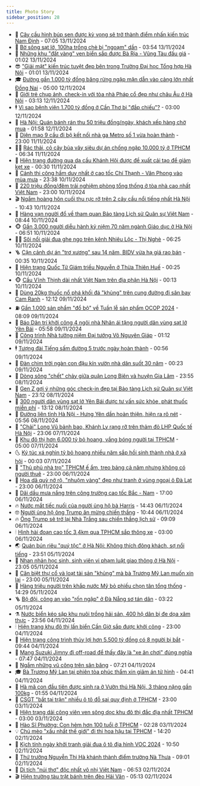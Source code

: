 ```yaml
---
title: Photo Story
sidebar_position: 28
---
```


<!-- dantri-photo-story:START -->
- 💪 [Cây cầu hình búp sen được kỳ vọng sẽ trở thành điểm nhấn kiến trúc Nam Định](https://dantri.com.vn/xa-hoi/cay-cau-hinh-bup-sen-duoc-ky-vong-se-tro-thanh-diem-nhan-kien-truc-nam-dinh-20241113123806644.htm) - 07:05 13/11/2024
- 🧰 [Bờ sông sạt lở, 100ha trồng chè bị &quot;ngoạm&quot; dần](https://dantri.com.vn/xa-hoi/bo-song-sat-lo-100ha-trong-che-bi-ngoam-dan-20241113095648606.htm) - 03:54 13/11/2024
- 🧰 [Những khu &quot;đất vàng&quot; ven biển sắp được Bà Rịa - Vũng Tàu đấu giá](https://dantri.com.vn/xa-hoi/nhung-khu-dat-vang-ven-bien-sap-duoc-ba-ria-vung-tau-dau-gia-20241109232547643.htm) - 01:02 13/11/2024
- 😎 [&quot;Giải mật&quot; kiến trúc tuyệt đẹp bên trong Trường Đại học Tổng hợp Hà Nội](https://dantri.com.vn/xa-hoi/giai-mat-kien-truc-tuyet-dep-ben-trong-truong-dai-hoc-tong-hop-ha-noi-20241113024943119.htm) - 01:01 13/11/2024
- 🎓 [Đường gần 1.000 tỷ đồng băng rừng ngập mặn dẫn vào cảng lớn nhất Đồng Nai](https://dantri.com.vn/xa-hoi/duong-gan-1000-ty-dong-bang-rung-ngap-man-dan-vao-cang-lon-nhat-dong-nai-20241110192427462.htm) - 05:00 12/11/2024
- 🙉 [Giới trẻ chụp ảnh, check-in với tòa nhà Pháp cổ đẹp như châu Âu ở Hà Nội](https://dantri.com.vn/doi-song/gioi-tre-chup-anh-check-in-voi-toa-nha-phap-co-dep-nhu-chau-au-o-ha-noi-20241112074833946.htm) - 03:13 12/11/2024
- 🕴 [Vì sao bệnh viện 1.700 tỷ đồng ở Cần Thơ bị &quot;đắp chiếu&quot;?](https://dantri.com.vn/xa-hoi/vi-sao-benh-vien-1700-ty-dong-o-can-tho-bi-dap-chieu-20241111171916785.htm) - 03:00 12/11/2024
- 🚀 [Hà Nội: Quán bánh rán thu 50 triệu đồng/ngày, khách xếp hàng chờ mua](https://dantri.com.vn/du-lich/ha-noi-quan-banh-ran-thu-50-trieu-dongngay-khach-xep-hang-cho-mua-20241110021025594.htm) - 01:58 12/11/2024
- 🧰 [Diện mạo 9 cầu đi bộ kết nối nhà ga Metro số 1 vừa hoàn thành](https://dantri.com.vn/xa-hoi/dien-mao-9-cau-di-bo-ket-noi-nha-ga-metro-so-1-vua-hoan-thanh-20241108234126461.htm) - 23:00 11/11/2024
- 🧑‍💻 [Rác thải, cỏ cây bủa vây siêu dự án chống ngập 10.000 tỷ ở TPHCM](https://dantri.com.vn/xa-hoi/rac-thai-co-cay-bua-vay-sieu-du-an-chong-ngap-10000-ty-o-tphcm-20241110190238011.htm) - 06:34 11/11/2024
- 🐎 [Hiện trạng đường qua dạ cầu Khánh Hội được đề xuất cải tạo để giảm kẹt xe](https://dantri.com.vn/xa-hoi/hien-trang-duong-qua-da-cau-khanh-hoi-duoc-de-xuat-cai-tao-de-giam-ket-xe-20241107152852140.htm) - 00:30 11/11/2024
- 💄 [Cảnh thi công hầm duy nhất ở cao tốc Chí Thạnh - Vân Phong vào mùa mưa](https://dantri.com.vn/xa-hoi/canh-thi-cong-ham-duy-nhat-o-cao-toc-chi-thanh-van-phong-vao-mua-mua-20241110073739389.htm) - 23:38 10/11/2024
- 🎃 [220 triệu đồng/đêm trải nghiệm phòng tổng thống ở tòa nhà cao nhất Việt Nam](https://dantri.com.vn/du-lich/220-trieu-dongdem-trai-nghiem-phong-tong-thong-o-toa-nha-cao-nhat-viet-nam-20241102095820297.htm) - 23:00 10/11/2024
- 🎬 [Ngắm hoàng hôn cuối thu rực rỡ trên 2 cây cầu nổi tiếng nhất Hà Nội](https://dantri.com.vn/xa-hoi/ngam-hoang-hon-cuoi-thu-ruc-ro-tren-2-cay-cau-noi-tieng-nhat-ha-noi-20241103071738920.htm) - 10:43 10/11/2024
- 🧠 [Hàng vạn người đổ về tham quan Bảo tàng Lịch sử Quân sự Việt Nam](https://dantri.com.vn/xa-hoi/hang-van-nguoi-do-ve-tham-quan-bao-tang-lich-su-quan-su-viet-nam-20241110152712413.htm) - 08:44 10/11/2024
- 🐵 [Gần 3.000 người diễu hành kỷ niệm 70 năm ngành Giáo dục ở Hà Nội](https://dantri.com.vn/giao-duc/gan-3000-nguoi-dieu-hanh-ky-niem-70-nam-nganh-giao-duc-o-ha-noi-20241110114148462.htm) - 06:51 10/11/2024
- 👨‍🏫 [Sôi nổi giải đua ghe ngo trên kênh Nhiêu Lộc - Thị Nghè](https://dantri.com.vn/doi-song/soi-noi-giai-dua-ghe-ngo-tren-kenh-nhieu-loc-thi-nghe-20241110123857214.htm) - 06:25 10/11/2024
- 🪜 [Cận cảnh dự án &quot;trơ xương&quot; sau 14 năm, BIDV vừa hạ giá rao bán](https://dantri.com.vn/bat-dong-san/can-canh-du-an-tro-xuong-sau-14-nam-bidv-vua-ha-gia-rao-ban-20241107132059290.htm) - 00:35 10/11/2024
- 🤡 [Hiện trạng Quốc Tử Giám triều Nguyễn ở Thừa Thiên Huế](https://dantri.com.vn/xa-hoi/hien-trang-quoc-tu-giam-trieu-nguyen-o-thua-thien-hue-20241109154335241.htm) - 00:25 10/11/2024
- 🐵 [Cầu Vĩnh Thịnh dài nhất Việt Nam trên địa phận Hà Nội](https://dantri.com.vn/xa-hoi/cau-vinh-thinh-dai-nhat-viet-nam-tren-dia-phan-ha-noi-20241109082426366.htm) - 00:13 10/11/2024
- 🌈 [Dùng 20kg thuốc nổ phá khối đá &quot;khủng&quot; trên cung đường đi sân bay Cam Ranh](https://dantri.com.vn/xa-hoi/dung-20kg-thuoc-no-pha-khoi-da-khung-tren-cung-duong-di-san-bay-cam-ranh-20241109184412217.htm) - 12:12 09/11/2024
- ⛽️ [Gần 1.000 sản phẩm &quot;đổ bộ&quot; về Tuần lễ sản phẩm OCOP 2024](https://dantri.com.vn/kinh-doanh/gan-1000-san-pham-do-bo-ve-tuan-le-san-pham-ocop-2024-20241109124751010.htm) - 08:09 09/11/2024
- 🔭 [Báo Dân trí khởi công 4 ngôi nhà Nhân ái tặng người dân vùng sạt lở Yên Bái](https://dantri.com.vn/tam-long-nhan-ai/bao-dan-tri-khoi-cong-4-ngoi-nha-nhan-ai-tang-nguoi-dan-vung-sat-lo-yen-bai-20241109120717851.htm) - 05:58 09/11/2024
- 🧰 [Công trình Nhà tưởng niệm Đại tướng Võ Nguyên Giáp](https://dantri.com.vn/xa-hoi/cong-trinh-nha-tuong-niem-dai-tuong-vo-nguyen-giap-20241108105353341.htm) - 01:12 09/11/2024
- 🕴 [Tượng đài Tiếng sấm đường 5 trước ngày hoàn thành](https://dantri.com.vn/xa-hoi/tuong-dai-tieng-sam-duong-5-truoc-ngay-hoan-thanh-20241109000328870.htm) - 00:56 09/11/2024
- 🦆 [Đàn chim trời ngàn con đậu kín vườn nhà dân suốt 30 năm](https://dantri.com.vn/doi-song/dan-chim-troi-ngan-con-dau-kin-vuon-nha-dan-suot-30-nam-20241106030024344.htm) - 00:23 09/11/2024
- 🦣 [Dòng sông &quot;chết&quot; chảy giữa quận Long Biên và huyện Gia Lâm](https://dantri.com.vn/xa-hoi/dong-song-chet-chay-giua-quan-long-bien-va-huyen-gia-lam-20241107180829813.htm) - 23:55 08/11/2024
- 📝 [Gen Z gợi ý những góc check-in đẹp tại Bảo tàng Lịch sử Quân sự Việt Nam](https://dantri.com.vn/doi-song/gen-z-goi-y-nhung-goc-check-in-dep-tai-bao-tang-lich-su-quan-su-viet-nam-20241107154928207.htm) - 23:12 08/11/2024
- 🗽 [300 người dân vùng sạt lở Yên Bái được tư vấn sức khỏe, phát thuốc miễn phí](https://dantri.com.vn/tam-long-nhan-ai/300-nguoi-dan-vung-sat-lo-yen-bai-duoc-tu-van-suc-khoe-phat-thuoc-mien-phi-20241108192151112.htm) - 13:12 08/11/2024
- 🦅 [Đường liên tỉnh Hà Nội - Hưng Yên dần hoàn thiện, hiện ra rõ nét](https://dantri.com.vn/xa-hoi/duong-lien-tinh-ha-noi-hung-yen-dan-hoan-thien-hien-ra-ro-net-20241108063813813.htm) - 05:56 08/11/2024
- 🤠 [&quot;Chải&quot; Long Vũ bảnh bao, Khánh Ly rạng rỡ trên thảm đỏ LHP Quốc tế Hà Nội](https://dantri.com.vn/giai-tri/chai-long-vu-banh-bao-khanh-ly-rang-ro-tren-tham-do-lhp-quoc-te-ha-noi-20241108023548843.htm) - 23:06 07/11/2024
- 🥸 [Khu đô thị hơn 6.000 tỷ bỏ hoang, vắng bóng người tại TPHCM](https://dantri.com.vn/bat-dong-san/khu-do-thi-hon-6000-ty-bo-hoang-vang-bong-nguoi-tai-tphcm-20241106231521886.htm) - 05:00 07/11/2024
- 🌜 [Ký túc xá nghìn tỷ bỏ hoang nhiều năm sắp hồi sinh thành nhà ở xã hội](https://dantri.com.vn/xa-hoi/ky-tuc-xa-nghin-ty-bo-hoang-nhieu-nam-sap-hoi-sinh-thanh-nha-o-xa-hoi-20241106221210376.htm) - 00:03 07/11/2024
- 👺 [&quot;Thủ phủ nhà trọ&quot; TPHCM ế ẩm, treo bảng cả năm nhưng không có người thuê](https://dantri.com.vn/doi-song/thu-phu-nha-tro-tphcm-e-am-treo-bang-ca-nam-nhung-khong-co-nguoi-thue-20241104212303690.htm) - 23:00 06/11/2024
- 🌈 [Hoa dã quỳ nở rộ, &quot;nhuộm vàng&quot; đẹp như tranh ở vùng ngoại ô Đà Lạt](https://dantri.com.vn/du-lich/hoa-da-quy-no-ro-nhuom-vang-dep-nhu-tranh-o-vung-ngoai-o-da-lat-20241105144835266.htm) - 23:00 06/11/2024
- 👹 [Dãi dầu mưa nắng trên công trường cao tốc Bắc - Nam](https://dantri.com.vn/xa-hoi/dai-dau-mua-nang-tren-cong-truong-cao-toc-bac-nam-20241023122615210.htm) - 17:00 06/11/2024
- 🔥 [Nước mắt tiếc nuối của người ủng hộ bà Harris](https://dantri.com.vn/the-gioi/nuoc-mat-tiec-nuoi-cua-nguoi-ung-ho-ba-harris-20241106213626266.htm) - 14:43 06/11/2024
- 🤓 [Người ủng hộ ông Trump ăn mừng chiến thắng](https://dantri.com.vn/the-gioi/nguoi-ung-ho-ong-trump-an-mung-chien-thang-20241106162018314.htm) - 10:44 06/11/2024
- 🔥 [Ông Trump sẽ trở lại Nhà Trắng sau chiến thắng lịch sử](https://dantri.com.vn/the-gioi/ong-trump-se-tro-lai-nha-trang-sau-chien-thang-lich-su-20241106155121044.htm) - 09:09 06/11/2024
- 🕯 [Hình hài đoạn cao tốc 3,4km qua TPHCM sắp thông xe](https://dantri.com.vn/xa-hoi/hinh-hai-doan-cao-toc-34km-qua-tphcm-sap-thong-xe-20241105000357724.htm) - 03:00 06/11/2024
- 🌏 [Quán bún riêu &quot;quý tộc&quot; ở Hà Nội: Không thích đông khách, sợ nổi tiếng](https://dantri.com.vn/du-lich/quan-bun-rieu-quy-toc-o-ha-noi-khong-thich-dong-khach-so-noi-tieng-20241104204800478.htm) - 23:51 05/11/2024
- 🎃 [Nhan nhản học sinh, sinh viên vi phạm luật giao thông ở Hà Nội](https://dantri.com.vn/xa-hoi/nhan-nhan-hoc-sinh-sinh-vien-vi-pham-luat-giao-thong-o-ha-noi-20241105095743579.htm) - 23:05 05/11/2024
- 🐎 [Căn biệt thự cổ và loạt tài sản &quot;khủng&quot; mà bà Trương Mỹ Lan muốn xin lại](https://dantri.com.vn/phap-luat/can-biet-thu-co-va-loat-tai-san-khung-ma-ba-truong-my-lan-muon-xin-lai-20241105144647703.htm) - 23:00 05/11/2024
- 👺 [Hàng triệu người trên khắp nước Mỹ bỏ phiếu chọn tân tổng thống](https://dantri.com.vn/the-gioi/hang-trieu-nguoi-tren-khap-nuoc-my-bo-phieu-chon-tan-tong-thong-20241105212213190.htm) - 14:29 05/11/2024
- 🪜 [Bộ đội, công an vào &quot;rốn ngập&quot; ở Đà Nẵng sơ tán dân](https://dantri.com.vn/xa-hoi/bo-doi-cong-an-vao-ron-ngap-o-da-nang-so-tan-dan-20241105093909559.htm) - 03:22 05/11/2024
- ⚗️ [Nước biển kéo sập khu nuôi trồng hải sản, 400 hộ dân bị đe dọa xâm thực](https://dantri.com.vn/xa-hoi/nuoc-bien-keo-sap-khu-nuoi-trong-hai-san-400-ho-dan-bi-de-doa-xam-thuc-20241104203017477.htm) - 23:56 04/11/2024
- 🕯 [Hiện trạng khu đô thị lấn biển Cần Giờ sắp được khởi công](https://dantri.com.vn/xa-hoi/hien-trang-khu-do-thi-lan-bien-can-gio-sap-duoc-khoi-cong-20241025194111464.htm) - 23:00 04/11/2024
- 📝 [Hiện trạng công trình thủy lợi hơn 5.500 tỷ đồng có 8 người bị bắt](https://dantri.com.vn/xa-hoi/hien-trang-cong-trinh-thuy-loi-hon-5500-ty-dong-co-8-nguoi-bi-bat-20241104125355197.htm) - 09:44 04/11/2024
- 🌊 [Mang Suzuki Jimny đi off-road để thấy đây là &quot;xe ăn chơi&quot; đúng nghĩa](https://dantri.com.vn/o-to-xe-may/mang-suzuki-jimny-di-off-road-de-thay-day-la-xe-an-choi-dung-nghia-20241104114132448.htm) - 07:47 04/11/2024
- 🌈 [Ngắm những vũ công trên sân băng](https://dantri.com.vn/the-thao/ngam-nhung-vu-cong-tren-san-bang-20241104141436705.htm) - 07:21 04/11/2024
- 🎓 [Bà Trương Mỹ Lan tại phiên tòa phúc thẩm xin giảm án tử hình](https://dantri.com.vn/phap-luat/ba-truong-my-lan-tai-phien-toa-phuc-tham-xin-giam-an-tu-hinh-20241104105131184.htm) - 04:41 04/11/2024
- 💪 [Hà mã con đầu tiên được sinh ra ở Vườn thú Hà Nội, 3 tháng nặng gần 100kg](https://dantri.com.vn/du-lich/ha-ma-con-dau-tien-duoc-sinh-ra-o-vuon-thu-ha-noi-3-thang-nang-gan-100kg-20241104003415018.htm) - 01:55 04/11/2024
- 💃 [CSGT &quot;bắt tại trận&quot; nhiều ô tô đỗ sai quy định ở TPHCM](https://dantri.com.vn/xa-hoi/csgt-bat-tai-tran-nhieu-o-to-do-sai-quy-dinh-o-tphcm-20241016012427331.htm) - 23:00 03/11/2024
- 🧰 [Hiện trạng dải công viên ven sông dọc khu đô thị đắc địa nhất TPHCM](https://dantri.com.vn/xa-hoi/hien-trang-dai-cong-vien-ven-song-doc-khu-do-thi-dac-dia-nhat-tphcm-20241102101817163.htm) - 03:00 03/11/2024
- 🤠 [Hào Sĩ Phường: Con hẻm hơn 100 tuổi ở TPHCM](https://dantri.com.vn/doi-song/hao-si-phuong-con-hem-hon-100-tuoi-o-tphcm-20241103092829437.htm) - 02:28 03/11/2024
- 💡 [Chú mèo &quot;xấu nhất thế giới&quot; đi thi hoa hậu tại TPHCM](https://dantri.com.vn/doi-song/chu-meo-xau-nhat-the-gioi-di-thi-hoa-hau-tai-tphcm-20241102150304627.htm) - 14:20 02/11/2024
- 🌝 [Kịch tính ngày khởi tranh giải đua ô tô địa hình VOC 2024](https://dantri.com.vn/o-to-xe-may/kich-tinh-ngay-khoi-tranh-giai-dua-o-to-dia-hinh-voc-2024-20241102152246496.htm) - 10:50 02/11/2024
- 🦄 [Thứ trưởng Nguyễn Thị Hà khánh thành điểm trường Nà Thưa](https://dantri.com.vn/tam-long-nhan-ai/thu-truong-nguyen-thi-ha-khanh-thanh-diem-truong-na-thua-20241102132346482.htm) - 09:01 02/11/2024
- 🐻 [Di tích &quot;núi thơ&quot; độc nhất vô nhị Việt Nam](https://dantri.com.vn/xa-hoi/di-tich-nui-tho-doc-nhat-vo-nhi-viet-nam-20241102084139544.htm) - 06:53 02/11/2024
- 🎬 [Hiện trường tàu trật bánh trên đèo Hải Vân](https://dantri.com.vn/xa-hoi/hien-truong-tau-trat-banh-tren-deo-hai-van-20241102112046442.htm) - 05:13 02/11/2024<!-- dantri-photo-story:END -->
